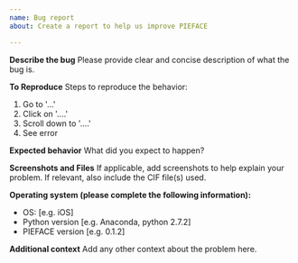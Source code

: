 ```yaml
---
name: Bug report
about: Create a report to help us improve PIEFACE

---
```


**Describe the bug**
Please provide clear and concise description of what the bug is.

**To Reproduce**
Steps to reproduce the behavior:
1. Go to '...'
2. Click on '....'
3. Scroll down to '....'
4. See error

**Expected behavior**
What did you expect to happen?

**Screenshots and Files**
If applicable, add screenshots to help explain your problem.
If relevant, also include the CIF file(s) used.

**Operating system (please complete the following information):**
 - OS: [e.g. iOS]
 - Python version [e.g. Anaconda,  python 2.7.2]
 - PIEFACE version [e.g. 0.1.2]


**Additional context**
Add any other context about the problem here.
